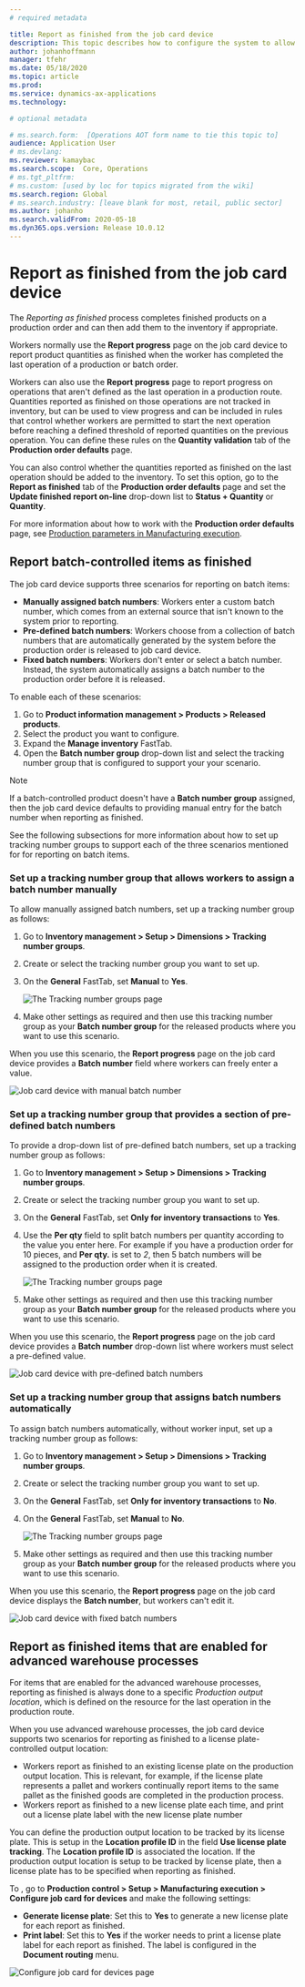 ```yaml
---
# required metadata

title: Report as finished from the job card device
description: This topic describes how to configure the system to allow users of a job card device to report finished products from a production order to the inventory
author: johanhoffmann
manager: tfehr
ms.date: 05/18/2020
ms.topic: article
ms.prod: 
ms.service: dynamics-ax-applications
ms.technology: 

# optional metadata

# ms.search.form:  [Operations AOT form name to tie this topic to]
audience: Application User
# ms.devlang: 
ms.reviewer: kamaybac
ms.search.scope:  Core, Operations
# ms.tgt_pltfrm: 
# ms.custom: [used by loc for topics migrated from the wiki]
ms.search.region: Global
# ms.search.industry: [leave blank for most, retail, public sector]
ms.author: johanho
ms.search.validFrom: 2020-05-18
ms.dyn365.ops.version: Release 10.0.12
---
```


# Report as finished from the job card device

The *Reporting as finished* process completes finished products on a production order and can then add them to the inventory if appropriate.

<!-- KFM: I think maybe the following text should actually be in a section, but I'm not sure what to call that section. -->

Workers normally use the **Report progress** page on the job card device to report product quantities as finished when the worker has completed the last operation of a production or batch order.

Workers can also use the **Report progress** page to report progress on operations that aren't defined as the last operation in a production route. Quantities reported as finished on those operations are not tracked in inventory, but can be used to view progress and can be included in rules that control whether workers are permitted to start the next operation before reaching a defined threshold of reported quantities on the previous operation. You can define these rules on the **Quantity validation** tab of the **Production order defaults** page.

You can also control whether the quantities reported as finished on the last operation should be added to the inventory. To set this option, go to the **Report as finished** tab of the **Production order defaults** page and set the **Update finished report on-line** drop-down list to **Status + Quantity** or **Quantity**. <!-- KFM: It would be nice to describe the what each of those settings does. -->

For more information about how to work with the **Production order defaults** page, see [Production parameters in Manufacturing execution](production-parameters-manufacturing-execution.md).

## Report batch-controlled items as finished 
<!-- KFM: Is this only for "non-advanced" warehouse processes? What do we call that? -->

The job card device supports three scenarios for reporting on batch items:

- **Manually assigned batch numbers**: Workers enter a custom batch number, which  comes from an external source that isn't known to the system prior to reporting.
- **Pre-defined batch numbers**: Workers choose from a collection of batch numbers that are automatically generated by the system before the production order is released to job card device.
- **Fixed batch numbers**: Workers don't enter or select a batch number. Instead, the system automatically assigns a batch number to the production order before it is released.

To enable each of these scenarios:

1. Go to **Product information management > Products > Released products**.
1. Select the product you want to configure.
1. Expand the **Manage inventory** FastTab.
1. Open the **Batch number group** drop-down list and select the tracking number group that is configured to support your your scenario.

> [!NOTE]
> If a batch-controlled product doesn't have a **Batch number group** assigned, then the job card device defaults to providing manual entry for the batch number when reporting as finished. <!-- KFM: Please confirm that I have understood this note correctly. -->

See the following subsections for more information about how to set up tracking number groups to support each of the three scenarios mentioned for for reporting on batch items.

### Set up a tracking number group that allows workers to assign a batch number manually

To allow manually assigned batch numbers, set up a tracking number group as follows:

1. Go to **Inventory management > Setup > Dimensions > Tracking number groups**.
1. Create or select the tracking number group you want to set up.
1. On the **General** FastTab, set **Manual** to **Yes**.

    ![The Tracking number groups page](media/tracking-number-group-manual.png "The Tracking number groups page")

1. Make other settings as required and then use this tracking number group as your **Batch number group** for the released products where you want to use this scenario.

When you use this scenario, the **Report progress** page on the job card device provides a **Batch number** field where workers can freely enter a value.

![Job card device with manual batch number](media/job-card-device-batch-manual.png "Job card device with manual batch number")

### Set up a tracking number group that provides a section of pre-defined batch numbers

To provide a drop-down list of pre-defined batch numbers, set up a tracking number group as follows:

1. Go to **Inventory management > Setup > Dimensions > Tracking number groups**.
1. Create or select the tracking number group you want to set up.
1. On the **General** FastTab, set **Only for inventory transactions** to **Yes**.
1. Use the **Per qty** field to split batch numbers per quantity according to the value you enter here. For example if you have a production order for 10 pieces, and **Per qty.** is set to *2*, then 5 batch numbers will be assigned to the production order when it is created.

    ![The Tracking number groups page](media/tracking-number-group-predefined.png "The Tracking number groups page")

1. Make other settings as required and then use this tracking number group as your **Batch number group** for the released products where you want to use this scenario.

When you use this scenario, the **Report progress** page on the job card device provides a **Batch number** drop-down list where workers must select a pre-defined value.

![Job card device with pre-defined batch numbers](media/job-card-device-batch-predefined.png "Job card device with pre-defined batch numbers")

### Set up a tracking number group that assigns batch numbers automatically

To assign batch numbers automatically, without worker input, set up a tracking number group as follows:

1. Go to **Inventory management > Setup > Dimensions > Tracking number groups**.
1. Create or select the tracking number group you want to set up.
1. On the **General** FastTab, set **Only for inventory transactions** to **No**.
1. On the **General** FastTab, set **Manual** to **No**. <!-- KFM: right? -->

    ![The Tracking number groups page](media/tracking-number-group-fixed.png "The Tracking number groups page")

1. Make other settings as required and then use this tracking number group as your **Batch number group** for the released products where you want to use this scenario.

When you use this scenario, the **Report progress** page on the job card device displays the **Batch number**, but workers can't edit it.

![Job card device with fixed batch numbers](media/job-card-device-batch-fixed.png "Job card device with fixed batch numbers")

## Report as finished items that are enabled for advanced warehouse processes

For items that are enabled for the advanced warehouse processes, reporting as finished is always done to a specific *Production output location*, which is defined on the resource for the last operation in the production route. <!-- KFM: (Read more about it here). Please provide this link. -->

When you use advanced warehouse processes, the job card device supports two scenarios for reporting as finished to a license plate-controlled output location:

- Workers report as finished to an existing license plate on the production output location. This is relevant, for example, if the license plate represents a pallet and workers continually report items to the same pallet as the finished goods are completed in the production process.
- Workers report as finished to a new license plate each time, and print out a license plate label with the new license plate number

<!-- KFM: I couldn't find any of the things described below. I think I need a demo. -->
You can define the production output location to be tracked by its license plate. This is setup in the **Location profile ID** in the field **Use license plate tracking**. The **Location profile ID** is associated the location. If the production output location is setup to be tracked by license plate, then a license plate has to be specified when reporting as finished.

To <!-- ... KFM: What are we doing here? -->, go to **Production control > Setup > Manufacturing execution > Configure job card for devices** and make the following settings:

- **Generate license plate**: Set this to **Yes** to generate a new license plate for each report as finished. <!-- ... KFM: I don't see this in the UI. Do we need to enable something? Also, what happens if this is set to No? -->
- **Print label**: Set this to **Yes** if the worker needs to print a license plate label for each report as finished. The label is configured in the **Document routing** menu. <!-- ... KFM: Again, I don't see this in the UI. Do we need to enable something? Where is the Document routing menu, and how do we "configure" it? Also, what happens if this is set to No? -->

<!-- ... KFM: How do we set up the first scenario? -->

![Configure job card for devices page](media/config-job-card-raf.png "Configure job card for devices page")